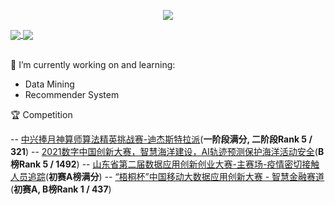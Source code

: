 <p align="center">
 <img src="https://profile-counter.glitch.me/qhykwsw/count.svg"/>
</p>


<a href="https://github.com/qhykwsw">
  <img align="center" src="https://github-readme-stats-teal.vercel.app/api?username=qhykwsw&show_icons=truet&include_all_commits=True&hide=contribs"/>
</a>


<a href="https://github.com/qhykwsw">
  <img align="center" src="https://github-readme-stats-teal.vercel.app/api/top-langs/?username=qhykwsw&layout=compact" />
</a>

<br>
<br>

🔭 I’m currently working on and learning:

  - Data Mining
  - Recommender System

:trophy: Competition


  -- [中兴捧月神算师算法精英挑战赛-迪杰斯特拉派](https://github.com/qhykwsw/ZTE-2021-Dijkstra)(**一阶段满分, 二阶段Rank 5 / 321**)
  -- [2021数字中国创新大赛，智慧海洋建设，AI轨迹预测保护海洋活动安全](https://github.com/qhykwsw/ocean_tracking)(**B榜Rank 5 / 1492**)
  -- [山东省第二届数据应用创新创业大赛-主赛场-疫情密切接触人员追踪](https://github.com/qhykwsw/people_tracking)(**初赛A榜满分**)
  -- [“梧桐杯”中国移动大数据应用创新大赛 - 智慧金融赛道](https://github.com/qhykwsw/wutong)(**初赛A, B榜Rank 1 / 437**)
